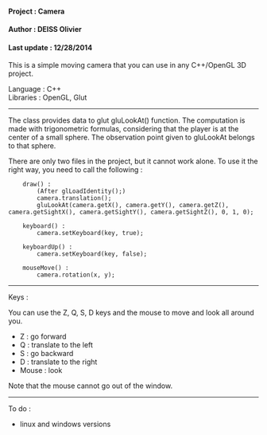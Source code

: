 #### Project : Camera<br/>
#### Author : DEISS Olivier<br/>
#### Last update : 12/28/2014

This is a simple moving camera that you can use in any C++/OpenGL 3D project.

Language : C++<br/>
Libraries : OpenGL, Glut

-----------------------------------------------------------------------------------

The class provides data to glut gluLookAt() function. The computation is made
with trigonometric formulas, considering that the player is at the center of a
small sphere. The observation point given to gluLookAt belongs to that sphere.

There are only two files in the project, but it cannot work alone. To use it the
right way, you need to call the following :

``` 
	draw() :
 		(After glLoadIdentity();)
 		camera.translation();
 		gluLookAt(camera.getX(), camera.getY(), camera.getZ(), camera.getSightX(), camera.getSightY(), camera.getSightZ(), 0, 1, 0);
 
 	keyboard() :
		camera.setKeyboard(key, true);
		
 	keyboardUp() :
		camera.setKeyboard(key, false);
 
	mouseMove() :
		camera.rotation(x, y);
```

-----------------------------------------------------------------------------------

Keys :

You can use the Z, Q, S, D keys and the mouse to move and look all around you.
  - Z : go forward
  - Q : translate to the left
  - S : go backward
  - D : translate to the right
  - Mouse : look

Note that the mouse cannot go out of the window.  

-----------------------------------------------------------------------------------

To do :
  - linux and windows versions



